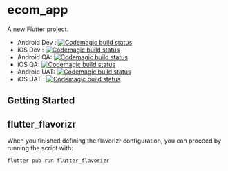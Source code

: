 # ecom_app

A new Flutter project.

* Android Dev : [![Codemagic build status](https://api.codemagic.io/apps/634a7d12816f0c5638a88e3f/634a7d12816f0c5638a88e3e/status_badge.svg)](https://codemagic.io/apps/634a7d12816f0c5638a88e3f/634a7d12816f0c5638a88e3e/latest_build)
* iOS Dev : [![Codemagic build status](https://api.codemagic.io/apps/634a7d12816f0c5638a88e3f/634a8697816f0c54039f52eb/status_badge.svg)](https://codemagic.io/apps/634a7d12816f0c5638a88e3f/634a8697816f0c54039f52eb/latest_build)
* Android QA: [![Codemagic build status](https://api.codemagic.io/apps/634a7d12816f0c5638a88e3f/6363e4a936dd127fd286b37b/status_badge.svg)](https://codemagic.io/apps/634a7d12816f0c5638a88e3f/6363e4a936dd127fd286b37b/latest_build)
* iOS QA: [![Codemagic build status](https://api.codemagic.io/apps/634a7d12816f0c5638a88e3f/6363e79236dd127fd286b421/status_badge.svg)](https://codemagic.io/apps/634a7d12816f0c5638a88e3f/6363e79236dd127fd286b421/latest_build)
* Android UAT: [![Codemagic build status](https://api.codemagic.io/apps/634a7d12816f0c5638a88e3f/6366488f030e6bbc1e16ef63/status_badge.svg)](https://codemagic.io/apps/634a7d12816f0c5638a88e3f/6366488f030e6bbc1e16ef63/latest_build)
* iOS UAT : [![Codemagic build status](https://api.codemagic.io/apps/634a7d12816f0c5638a88e3f/6365e652030e6b4a12250558/status_badge.svg)](https://codemagic.io/apps/634a7d12816f0c5638a88e3f/6365e652030e6b4a12250558/latest_build)

## Getting Started


##  flutter_flavorizr
When you finished defining the flavorizr configuration, you can proceed by running the script with:
```
flutter pub run flutter_flavorizr
```
